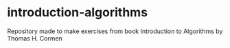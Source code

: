 # introduction-algorithms
Repository made to make exercises from book Introduction to Algorithms by Thomas H. Cormen
